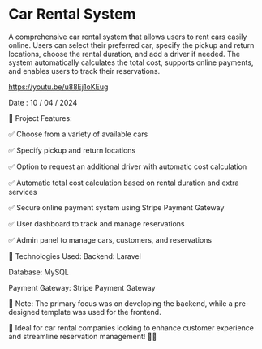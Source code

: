 # Car Rental System

A comprehensive car rental system that allows users to rent cars easily online. Users can select their preferred car, specify the pickup and return locations, choose the rental duration, and add a driver if needed. The system automatically calculates the total cost, supports online payments, and enables users to track their reservations.

https://youtu.be/u88Ej1oKEug

Date : 10 / 04 / 2024

🔹 Project Features:

✅ Choose from a variety of available cars

✅ Specify pickup and return locations

✅ Option to request an additional driver with automatic cost calculation

✅ Automatic total cost calculation based on rental duration and extra services

✅ Secure online payment system using Stripe Payment Gateway

✅ User dashboard to track and manage reservations

✅ Admin panel to manage cars, customers, and reservations


🔧 Technologies Used:
Backend: Laravel

Database: MySQL

Payment Gateway: Stripe Payment Gateway

📌 Note:
The primary focus was on developing the backend, while a pre-designed template was used for the frontend.

📢 Ideal for car rental companies looking to enhance customer experience and streamline reservation management! 🚗🚀

